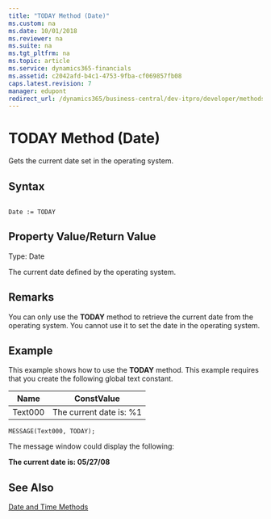 ```yaml
---
title: "TODAY Method (Date)"
ms.custom: na
ms.date: 10/01/2018
ms.reviewer: na
ms.suite: na
ms.tgt_pltfrm: na
ms.topic: article
ms.service: dynamics365-financials
ms.assetid: c2042afd-b4c1-4753-9fba-cf069857fb08
caps.latest.revision: 7
manager: edupont
redirect_url: /dynamics365/business-central/dev-itpro/developer/methods-auto/al-method-reference
---
```


 

# TODAY Method (Date)
Gets the current date set in the operating system.  
  
## Syntax  
  
```  
  
Date := TODAY  
```  
  
## Property Value/Return Value  
 Type: Date  
  
 The current date defined by the operating system.  
  
## Remarks  
 You can only use the **TODAY** method to retrieve the current date from the operating system. You cannot use it to set the date in the operating system.  
  
## Example  
 This example shows how to use the **TODAY** method. This example requires that you create the following global text constant.  
  
|Name|ConstValue|  
|----------|----------------|  
|Text000|The current date is: %1|  
  
```  
MESSAGE(Text000, TODAY);  
```  
  
 The message window could display the following:  
  
 **The current date is: 05/27/08**  
  
## See Also  
 [Date and Time Methods](devenv-Date-and-Time-Methods.md)